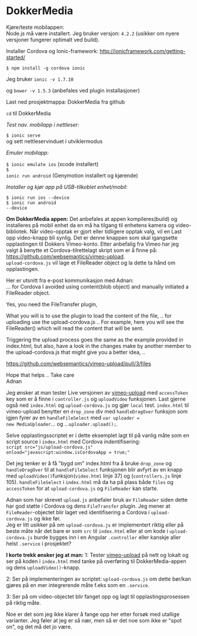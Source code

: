 # DokkerMedia

Kjøre/teste mobilappen:</br>
Node.js må være installert. 
Jeg bruker versjon: <code>4.2.2</code> (usikker om nyere versjoner fungerer optimalt ved build).

Installer Cordova og Ionic-framework: http://ionicframework.com/getting-started/

<code>$ npm install -g cordova ionic</code>

Jeg bruker <code>ionic -v 1.7.10</code>

og <code>bower -v 1.5.3</code> (anbefales ved plugin installasjoner)

Last ned prosjektmappa: DokkerMedia fra github

<code>cd</code> til DokkerMedia

<em>Test nav. mobilapp i nettleser:</em>

<code>$ ionic serve</code>   
og sett nettleservinduet i utviklermodus

<em>Emuler mobilapp:</em>

<code>$ ionic emulate ios</code>       (xcode installert)</br>
<code>$ ionic run android</code>       (Genymotion installert og kjørende)

<em>Installer og kjør app på USB-tilkoblet enhet/mobil:</em>

<code>$ ionic run ios --device</code></br>
<code>$ ionic run android --device</code>

<strong>Om DokkerMedia appen:</strong>
Det anbefales at appen kompileres(build) og installeres på mobil enhet da en må ha tilgang til enhetens kamera og video-bibliotek. Når video-opptak er gjort eller tidligere opptak valg, vil en Last opp video-knapp bli synlig. Det er denne knappen som skal igangsette opplastingen til Dokkers Vimeo-konto. Etter anbefalig fra Vimeo har jeg valgt å benytte et Cordova-tilrettelagt skript som er å finne på: <a href>https://github.com/websemantics/vimeo-upload</a>.</br>
<code>upload-cordova.js</code> vil lage et FileReader object og la dette ta hånd om opplastingen.

Her er utsnitt fra e-post kommunikasjon med Adnan:</br>
... for Cordova I avoided using content(blob object) and manually initiated a FileReader object.

Yes, you need the FileTransfer plugin, 

What you will is to use the plugin to load the content of the file, .. for uploading use the upload-cordova.js .. For example, here you will see the FileReader() which will read the content that will be sent.

Triggering the upload process goes the same as the example provided in index.html, but also, have a look in the changes make by another member to the upload-cordova.js that might give you a better idea, .. 

<a href>https://github.com/websemantics/vimeo-upload/pull/3/files</a>

Hope that helps .. Take care</br>
Adnan

Jeg ønsker at man tester Live versjonen av <a href="http://websemantics.github.io/vimeo-upload/">vimeo-upload</a> med <code>accessToken</code> key som er å finne i <code>controller.js</code> og <code>uploadVideo</code> funksjonen. Last gjerne også ned <code>index.html</code> og <code>upload-cordova.js</code> og gjør <code>local</code> test. <code>index.html</code> til vimeo-upload benytter en <code>drop_zone</code> div med <code>handleDragOver</code> funksjon som igjen fyrer av en <code>handleFileSelect</code> med <code>var uploader = new MediaUploader</code>... og ...<code>uploader.upload();</code>.

Selve opplastingsscriptet er i dette eksemplet lagt til på vanlig måte som en script source i <code>index.html</code> med Cordova indentifisering:</br>
<code>script src="js/upload-cordova.js" onload="javascript:window.isCordovaApp = true;"</code>

Det jeg tenker er å få "bygd om" index.html fra å bruke <code>drop_zone</code> og <code>handleDragOver</code> til at <code>handleFileSelect</code> funksjonen blir avfyrt av en knapp med <code>uploadVideo()</code>funksjon(<code>video.html</code> linje 37) og (<code>controllers.js</code> linje 105). <code>handleFileSelect</code> i <code>index.html</code> må da ha på plass både <code>files</code> og <code>accessToken</code> for at <code>upload-cordova.js</code> og <code>FileReader</code> kan starte.

Adnan som har skrevet <code>upload.js</code> anbefaler bruk av <code>FileReader</code> siden dette har god støtte i Cordova og dens <code>FileTransfer</code> plugin. Jeg mener at <code>FileReader</code>-objectet blir laget ved identifisering a Cordova i <code>upload-cordova.js</code> og ikke før.</br>
Jeg er litt usikker på om <code>upload-cordova.js</code> er implementert riktig eller på beste måte når det bare er som <code>src</code> til <code>index.html</code> eller at om kode i <code>upload-cordova.js</code> burde bygges inn i en Angular  <code>.controller</code> eller kanskje aller helst <code>.service</code> i prosjektet?

<strong>I korte trekk ønsker jeg at man:</strong>
1: Tester <a href="http://websemantics.github.io/vimeo-upload/">vimeo-upload</a> på nett og lokalt og ser på koden i <code>index.html</code> med tanke på overføring til DokkerMedia-appen og dens <code>uploadVideo()</code>-knapp.

2: Ser på implementeringen av scriptet: <code>upload-cordova.js</code> om dette bør/kan gjøres på en mer integrerende måte f.eks som en <code>.service</code>.

3: Ser på om video-objectet blir fanget opp og lagt til opplastingsprosessen på riktig måte.

Noe er det som jeg ikke klarer å fange opp her etter forsøk med utallige varianter. Jeg føler at jeg er så nær, men så er det noe som ikke er "spot on", og det må det jo være.
